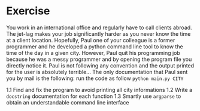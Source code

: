 # Exercise

You work in an international office and regularly have to call clients abroad. The jet-lag makes your job significantly harder as you never know the time at a client location. Hopefully, Paul one of your colleague is a former programmer and he developed a python command line tool to know the time of the day in a given city. However, Paul quit his programming job because he was a messy programmer and by opening the program file you directly notice it. Paul is not following any convention and the output printed for the user is absolutely terrible... The only documentation that Paul sent you by mail is the following: run the code as follow `python main.py CITY`

1.1 Find and fix the program to avoid printing all city informations
1.2 Write a `docstring` documentation for each function
1.3 Smartly use `argparse` to obtain an understandable command line interface
